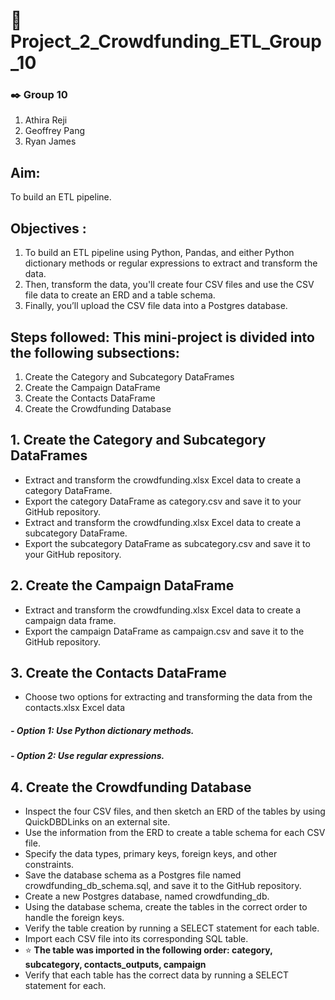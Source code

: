 # 📁 Project_2_Crowdfunding_ETL_Group_10

### ✒️ Group 10
1. Athira Reji
2. Geoffrey Pang
3. Ryan James
   
## Aim: 
To build an ETL pipeline.
## Objectives :
1. To build an ETL pipeline using Python, Pandas, and either Python dictionary methods or regular expressions to extract and transform the data. 
2. Then, transform the data, you'll create four CSV files and use the CSV file data to create an ERD and a table schema. 
3. Finally, you’ll upload the CSV file data into a Postgres database.

## Steps followed: This mini-project is divided into the following subsections:

1. Create the Category and Subcategory DataFrames
2. Create the Campaign DataFrame
3. Create the Contacts DataFrame
4. Create the Crowdfunding Database

## 1. Create the Category and Subcategory DataFrames

- Extract and transform the crowdfunding.xlsx Excel data to create a category DataFrame.
- Export the category DataFrame as category.csv and save it to your GitHub repository.
- Extract and transform the crowdfunding.xlsx Excel data to create a subcategory DataFrame.
- Export the subcategory DataFrame as subcategory.csv and save it to your GitHub repository.

## 2. Create the Campaign DataFrame
- Extract and transform the crowdfunding.xlsx Excel data to create a campaign data frame.
- Export the campaign DataFrame as campaign.csv and save it to the GitHub repository.

## 3. Create the Contacts DataFrame
- Choose two options for extracting and transforming the data from the contacts.xlsx Excel data 
##### - Option 1: Use Python dictionary methods.
##### - Option 2: Use regular expressions.

## 4. Create the Crowdfunding Database
- Inspect the four CSV files, and then sketch an ERD of the tables by using QuickDBDLinks on an external site.
- Use the information from the ERD to create a table schema for each CSV file.
- Specify the data types, primary keys, foreign keys, and other constraints.
- Save the database schema as a Postgres file named crowdfunding_db_schema.sql, and save it to the GitHub repository.
- Create a new Postgres database, named crowdfunding_db.
- Using the database schema, create the tables in the correct order to handle the foreign keys.
- Verify the table creation by running a SELECT statement for each table.
- Import each CSV file into its corresponding SQL table.
- ⭐ **The table was imported in the following order: category, subcategory, contacts_outputs, campaign**
- Verify that each table has the correct data by running a SELECT statement for each.
